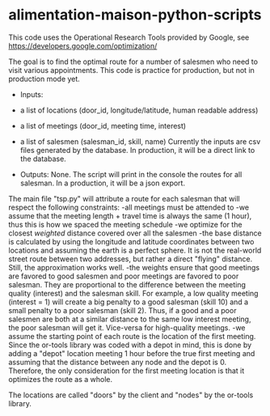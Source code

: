 # alimentation-maison-python-scripts
This code uses the Operational Research Tools provided by Google, see https://developers.google.com/optimization/

The goal is to find the optimal route for a number of salesmen who need to visit various appointments. This code is practice for production, but not in production mode yet.

- Inputs:
- a list of locations (door_id, longitude/latitude, human readable address)
- a list of meetings (door_id, meeting time, interest)
- a list of salesmen (salesman_id, skill, name)
Currently the inputs are csv files generated by the database. In production, it will be a direct link to the database.

- Outputs: None. The script will print in the console the routes for all salesman. In a production, it will be a json export.


The main file "tsp.py" will attribute a route for each salesman that will respect the following constraints:
-all meetings must be attended to
-we assume that the meeting length + travel time is always the same (1 hour), thus this is how we spaced the meeting schedule
-we optimize for the closest *weighted* distance covered over all the salesmen
-the base distance is calculated by using the longitude and latitude coordinates between two locations and assuming the earth is a perfect sphere. It is not the real-world street route between two addresses, but rather a direct "flying" distance. Still, the approximation works well.
-the weights ensure that good meetings are favored to good salesmen and poor meetings are favored to poor salesman. They are proportional to the difference between the meeting quality (interest) and the salesman skill. For example, a low quality meeting (interest = 1) will create a big penalty to a good salesman (skill 10) and a small penalty to a poor salesman (skill 2). Thus, if a good and a poor salesmen are both at a similar distance to the same low interest meeting, the poor salesman will get it. Vice-versa for high-quality meetings.
-we assume the starting point of each route is the location of the first meeting. Since the or-tools library was coded with a depot in mind, this is done by adding a "depot" location meeting 1 hour before the true first meeting and assuming that the distance between any node and the depot is 0. Therefore, the only consideration for the first meeting location is that it optimizes the route as a whole.

The locations are called "doors" by the client and "nodes" by the or-tools library.




